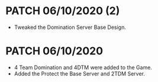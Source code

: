 
# PATCH 06/10/2020 (2)
- Tweaked the Domination Server Base Design.
# PATCH 06/10/2020
- 4 Team Domination and 4DTM were added to the Game.
- Added the Protect the Base Server and 2TDM Server.




